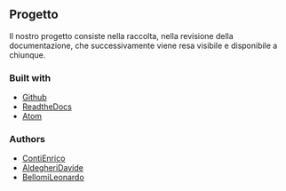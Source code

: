 ## Progetto
Il nostro progetto consiste nella raccolta, nella revisione della documentazione, che successivamente 
viene resa visibile e disponibile a chiunque.
### Built with
+ [Github](https://github.com)
+ [ReadtheDocs](https://readthedocs.org/)
+ [Atom](https://atom.io)
### Authors
+ [ContiEnrico](https://github.com/Cionty)
+ [AldegheriDavide](https://github.com/davidealdegheri)
+ [BellomiLeonardo](https://github.com/kidoleo)
